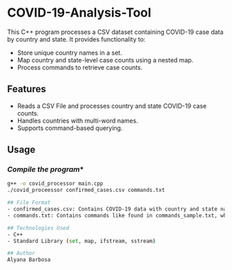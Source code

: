 # COVID-19-Analysis-Tool
This C++ program processes a CSV dataset containing COVID-19 case data by country and state. It provides functionality to: 
- Store unique country names in a set.
- Map country and state-level case counts using a nested map.
- Process commands to retrieve case counts.
## Features
- Reads a CSV File and processes country and state COVID-19 case counts.
- Handles countries with multi-word names.
- Supports command-based querying.

## Usage
### ***Compile the program****
```sh
g++ -o covid_processor main.cpp
./covid_proceessor confirmed_cases.csv commands.txt

## File Format
- confirmed_cases.csv: Contains COVID-19 data with country and state names.
- commands.txt: Contains commands like found in commands_sample.txt, which instruct the program on what data to retrieve.

## Technologies Used
- C++
- Standard Library (set, map, ifstream, sstream)

## Author 
Alyana Barbosa
